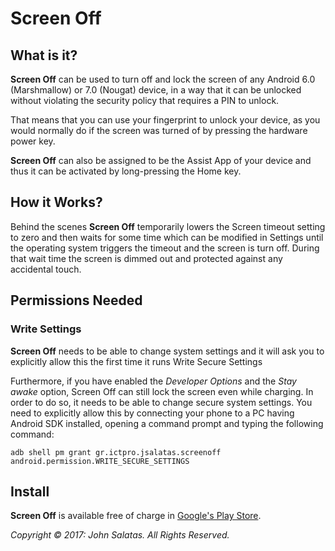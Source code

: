 # Screen Off

## What is it?
**Screen Off** can be used to turn off and lock the screen of any Android 6.0 (Marshmallow) or 7.0 (Nougat) device, in a way that it can be unlocked without violating the security policy that requires a PIN to unlock.

That means that you can use your fingerprint to unlock your device, as you would normally do if the screen was turned of by pressing the hardware power key.

**Screen Off** can also be assigned to be the Assist App of your device and thus it can be activated by long-pressing the Home key.

## How it Works?

Behind the scenes **Screen Off** temporarily lowers the Screen timeout setting to zero and then waits for some time which can be modified in Settings until the operating system triggers the timeout and the screen is turn off. During that wait time the screen is dimmed out and protected against any accidental touch.

## Permissions Needed
### Write Settings

**Screen Off** needs to be able to change system settings and it will ask you to explicitly allow this the first time it runs
Write Secure Settings

Furthermore, if you have enabled the _Developer Options_ and the _Stay awake_ option, Screen Off can still lock the screen even while charging. In order to do so, it needs to be able to change secure system settings. You need to explicitly allow this by connecting your phone to a PC having Android SDK installed, opening a command prompt and typing the following command:

    adb shell pm grant gr.ictpro.jsalatas.screenoff android.permission.WRITE_SECURE_SETTINGS

## Install
**Screen Off** is available free of charge in [Google's Play Store](https://play.google.com/store/apps/details?id=gr.ictpro.jsalatas.screenoff).

_Copyright &copy; 2017: John Salatas. All Rights Reserved._
 
